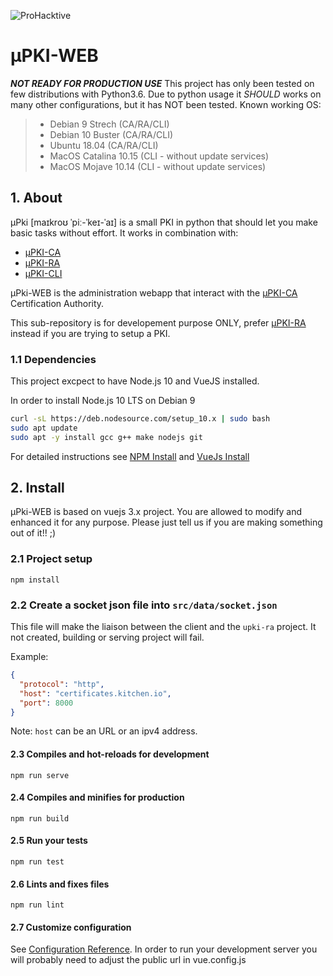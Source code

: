 ![ProHacktive](https://prohacktive.io/assets/v2/img/logo-prohacktive-purple.png "uPKI from ProHacktive.io")

# µPKI-WEB
***NOT READY FOR PRODUCTION USE***
This project has only been tested on few distributions with Python3.6.
Due to python usage it *SHOULD* works on many other configurations, but it has NOT been tested.
Known working OS:
> - Debian 9 Strech (CA/RA/CLI)
> - Debian 10 Buster (CA/RA/CLI)
> - Ubuntu 18.04 (CA/RA/CLI)
> - MacOS Catalina 10.15 (CLI - without update services)
> - MacOS Mojave 10.14 (CLI - without update services)

## 1. About
µPki [maɪkroʊ ˈpiː-ˈkeɪ-ˈaɪ] is a small PKI in python that should let you make basic tasks without effort.
It works in combination with:
 - [µPKI-CA](https://github.com/proh4cktive/upki)
 - [µPKI-RA](https://github.com/proh4cktive/upki-ra)
 - [µPKI-CLI](https://github.com/proh4cktive/upki-cli)

µPki-WEB is the administration webapp that interact with the [µPKI-CA](https://github.com/proh4cktive/upki-ca) Certification Authority.

This sub-repository is for developement purpose ONLY, prefer [µPKI-RA](https://github.com/proh4cktive/upki-ra) instead if you are trying to setup a PKI.

### 1.1 Dependencies
This project excpect to have Node.js 10 and VueJS installed.

In order to install Node.js 10 LTS on Debian 9
```bash
curl -sL https://deb.nodesource.com/setup_10.x | sudo bash
sudo apt update
sudo apt -y install gcc g++ make nodejs git
```

For detailed instructions see [NPM Install](https://tecadmin.net/install-latest-nodejs-npm-on-debian/) and [VueJs Install](https://cli.vuejs.org/guide/installation.html)

## 2. Install
µPki-WEB is based on vuejs 3.x project. You are allowed to modify and enhanced it for any purpose. Please just tell us if you are making something out of it!! ;)

### 2.1 Project setup
```
npm install
```

### 2.2 Create a socket json file into `src/data/socket.json`

This file will make the liaison between the client and the `upki-ra` project. It not created, building or serving project will fail.

Example:
```json
{
  "protocol": "http",
  "host": "certificates.kitchen.io",
  "port": 8000
}
```

Note: `host` can be an URL or an ipv4 address. 

#### 2.3 Compiles and hot-reloads for development
```
npm run serve
```

#### 2.4 Compiles and minifies for production
```
npm run build
```

#### 2.5 Run your tests
```
npm run test
```

#### 2.6 Lints and fixes files
```
npm run lint
```

#### 2.7 Customize configuration
See [Configuration Reference](https://cli.vuejs.org/config/).
In order to run your development server you will probably need to adjust the public url in vue.config.js

